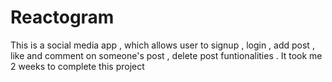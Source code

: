 # Reactogram
This is a social media app , which allows user to signup , login , add post , like and comment on someone's post , delete post funtionalities . It took me 2 weeks to complete this project
